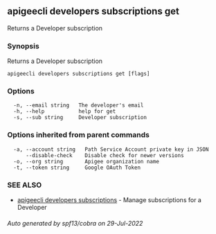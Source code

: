 ## apigeecli developers subscriptions get

Returns a Developer subscription

### Synopsis

Returns a Developer subscription

```
apigeecli developers subscriptions get [flags]
```

### Options

```
  -n, --email string   The developer's email
  -h, --help           help for get
  -s, --sub string     Developer subscription
```

### Options inherited from parent commands

```
  -a, --account string   Path Service Account private key in JSON
      --disable-check    Disable check for newer versions
  -o, --org string       Apigee organization name
  -t, --token string     Google OAuth Token
```

### SEE ALSO

* [apigeecli developers subscriptions](apigeecli_developers_subscriptions.md)	 - Manage subscriptions for a Developer

###### Auto generated by spf13/cobra on 29-Jul-2022
